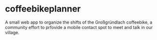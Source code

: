 # coffeebikeplanner
A small web app to organize the shifts of the Großgründlach coffeebike, a community effort to prfovide a mobile contact spot to meet and talk in our village.
